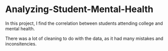# Analyzing-Student-Mental-Health
In this project, I find the correlation between students attending college and mental health. 

There was a lot of cleaning to do with the data, as it had many mistakes and inconsitencies. 
